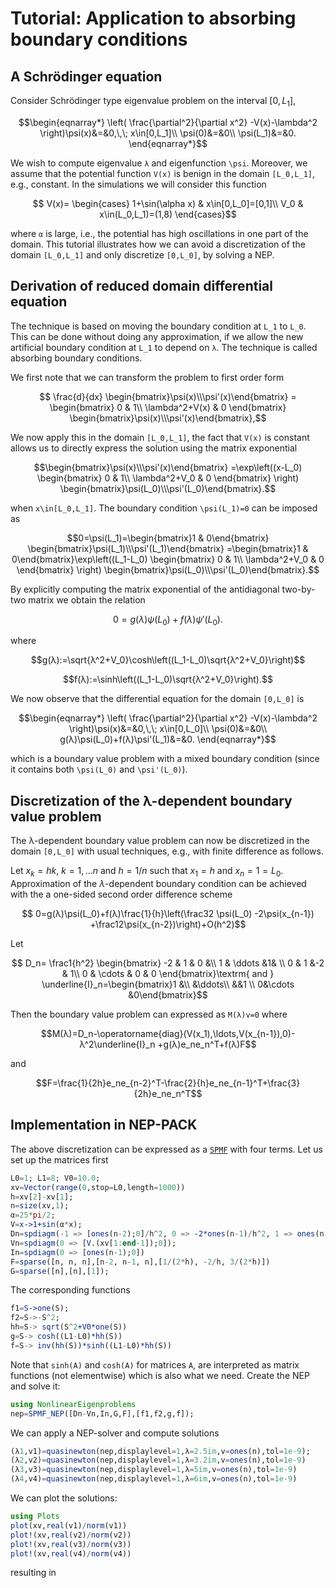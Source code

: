 # Tutorial: Application to absorbing boundary conditions
## A Schrödinger equation

Consider Schrödinger type eigenvalue problem on the interval $[0,L_1]$,
```math
\begin{eqnarray*}
 \left(
 \frac{\partial^2}{\partial x^2}
-V(x)-\lambda^2
\right)\psi(x)&=&0,\,\; x\in[0,L_1]\\
   \psi(0)&=&0\\
   \psi(L_1)&=&0.
\end{eqnarray*}
```
We wish to compute eigenvalue ``λ`` and eigenfunction ``\psi``.
Moreover, we assume that the potential function ``V(x)`` is benign in
the domain ``[L_0,L_1]``, e.g., constant. In the simulations we will consider this
function
```math
  V(x)=
\begin{cases}
1+\sin(\alpha x)  & x\in[0,L_0]=[0,1]\\
V_0 & x\in(L_0,L_1)=(1,8)
\end{cases}
```
where ``α`` is large, i.e., the potential has high oscillations
in one part of the domain.
This tutorial illustrates how we can avoid a discretization
of the domain ``[L_0,L_1]`` and only discretize ``[0,L_0]``,
by solving a NEP.

## Derivation of reduced domain differential equation

The technique is based on moving the boundary condition at ``L_1``
to ``L_0``. This can be done without doing any approximation,
if we allow the new artificial boundary condition at ``L_1``
to depend on ``λ``. The technique is called absorbing boundary conditions.



We first note that we can transform the problem to first order form
```math
  \frac{d}{dx}
\begin{bmatrix}\psi(x)\\\psi'(x)\end{bmatrix}
=
\begin{bmatrix}
0 & 1\\
\lambda^2+V(x) & 0
\end{bmatrix}
\begin{bmatrix}\psi(x)\\\psi'(x)\end{bmatrix},
```
We now apply this in the domain ``[L_0,L_1]``,
the fact that ``V(x)`` is constant allows us to directly
express the solution using the matrix exponential
```math
\begin{bmatrix}\psi(x)\\\psi'(x)\end{bmatrix}
=\exp\left((x-L_0)
\begin{bmatrix}
0 & 1\\
\lambda^2+V_0 & 0
\end{bmatrix}
\right)
\begin{bmatrix}\psi(L_0)\\\psi'(L_0)\end{bmatrix}.
```
when ``x\in[L_0,L_1]``. The boundary condition ``\psi(L_1)=0`` can be imposed
as
```math
0=\psi(L_1)=\begin{bmatrix}1 & 0\end{bmatrix}
\begin{bmatrix}\psi(L_1)\\\psi'(L_1)\end{bmatrix}
=\begin{bmatrix}1 & 0\end{bmatrix}\exp\left((L_1-L_0)
\begin{bmatrix}
0 & 1\\
\lambda^2+V_0 & 0
\end{bmatrix}
\right)
\begin{bmatrix}\psi(L_0)\\\psi'(L_0)\end{bmatrix}.
```
By explicitly computing the matrix exponential of the antidiagonal two-by-two
matrix we obtain the relation
```math
0=
g(λ)\psi(L_0)+
f(λ)\psi'(L_0).
```
where
```math
g(λ):=\sqrt{λ^2+V_0}\cosh\left((L_1-L_0)\sqrt{λ^2+V_0}\right)
```
```math
f(λ):=\sinh\left((L_1-L_0)\sqrt{λ^2+V_0}\right).
```
We now observe that the differential equation
for the domain ``[0,L_0]`` is
```math
\begin{eqnarray*}
 \left(
 \frac{\partial^2}{\partial x^2}
-V(x)-\lambda^2
\right)\psi(x)&=&0,\,\; x\in[0,L_0]\\
   \psi(0)&=&0\\
   g(λ)\psi(L_0)+f(λ)\psi'(L_1)&=&0.
\end{eqnarray*}
```
which is a boundary value problem
with a mixed boundary condition (since it contains
both ``\psi(L_0)`` and ``\psi'(L_0)``).


## Discretization of the λ-dependent boundary value problem

The λ-dependent boundary value problem can now be discretized in the domain ``[0,L_0]``
with usual techniques, e.g., with finite difference as follows.

Let $x_k=hk$, $k=1,\ldots n$ and $h=1/n$ such that $x_1=h$ and
$x_n=1=L_0$. Approximation of the $\lambda$-dependent boundary condition
can be achieved with the a one-sided second order
difference scheme
```math
   0=g(λ)\psi(L_0)+f(λ)\frac{1}{h}\left(\frac32 \psi(L_0)
-2\psi(x_{n-1})
+\frac12\psi(x_{n-2})\right)+O(h^2)
```
Let
```math
  D_n=
\frac1{h^2}
\begin{bmatrix}
-2  & 1 & 0 &\\
1 & \ddots &1& \\
0 & 1 &-2 & 1\\
0 & \cdots & 0 & 0
\end{bmatrix}\textrm{ and }
\underline{I}_n=\begin{bmatrix}1 &\\ &\ddots\\ &&1 \\ 0&\cdots &0\end{bmatrix}
```
Then the boundary value problem can expressed as ``M(λ)v=0`` where
```math
M(λ)=D_n-\operatorname{diag}(V(x_1),\ldots,V(x_{n-1}),0)-λ^2\underline{I}_n
+g(λ)e_ne_n^T+f(λ)F
```
and
```math
F=\frac{1}{2h}e_ne_{n-2}^T-\frac{2}{h}e_ne_{n-1}^T+\frac{3}{2h}e_ne_n^T
```

## Implementation in NEP-PACK
The above discretization can be expressed as a [`SPMF`](types.md#SPMF) with
four terms. Let us set up the matrices first
```julia
L0=1; L1=8; V0=10.0;
xv=Vector(range(0,stop=L0,length=1000))
h=xv[2]-xv[1];
n=size(xv,1);
α=25*pi/2;
V=x->1+sin(α*x);
Dn=spdiagm(-1 => [ones(n-2);0]/h^2, 0 => -2*ones(n-1)/h^2, 1 => ones(n-1)/h^2)
Vn=spdiagm(0 => [V.(xv[1:end-1]);0]);
In=spdiagm(0 => [ones(n-1);0])
F=sparse([n, n, n],[n-2, n-1, n],[1/(2*h), -2/h, 3/(2*h)])
G=sparse([n],[n],[1]);
```
The corresponding functions
```julia
f1=S->one(S);
f2=S->-S^2;
hh=S-> sqrt(S^2+V0*one(S))
g=S-> cosh((L1-L0)*hh(S))
f=S-> inv(hh(S))*sinh((L1-L0)*hh(S))
```
Note that `sinh(A)` and `cosh(A)` for matrices `A`, are interpreted as matrix functions (not elementwise) which is also what we need. Create the NEP and solve it:
```julia
using NonlinearEigenproblems
nep=SPMF_NEP([Dn-Vn,In,G,F],[f1,f2,g,f]);
```

We can apply a NEP-solver and compute solutions
```julia
(λ1,v1)=quasinewton(nep,displaylevel=1,λ=2.5im,v=ones(n),tol=1e-9);
(λ2,v2)=quasinewton(nep,displaylevel=1,λ=3.2im,v=ones(n),tol=1e-9)
(λ3,v3)=quasinewton(nep,displaylevel=1,λ=5im,v=ones(n),tol=1e-9)
(λ4,v4)=quasinewton(nep,displaylevel=1,λ=6im,v=ones(n),tol=1e-9)
```
We can plot the solutions:
```julia
using Plots
plot(xv,real(v1)/norm(v1))
plot!(xv,real(v2)/norm(v2))
plot!(xv,real(v3)/norm(v3))
plot!(xv,real(v4)/norm(v4))
```
resulting in
